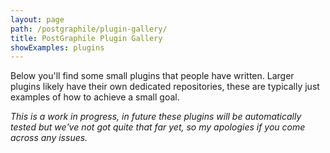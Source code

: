 ```yaml
---
layout: page
path: /postgraphile/plugin-gallery/
title: PostGraphile Plugin Gallery
showExamples: plugins
---
```


Below you'll find some small plugins that people have written. Larger plugins
likely have their own dedicated repositories, these are typically just examples
of how to achieve a small goal.

_This is a work in progress, in future these plugins will be automatically
tested but we've not got quite that far yet, so my apologies if you come
across any issues._
